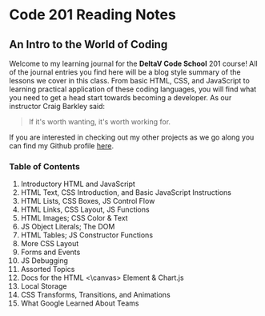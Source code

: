 # Code 201 Reading Notes
## An Intro to the World of Coding

Welcome to my learning journal for the **DeltaV Code School** 201 course!  All of the journal entries you find here will be a blog style summary of the lessons we cover in this class.  From basic HTML, CSS, and JavaScript to learning practical application of these coding languages, you will find what you need to get a head start towards becoming a developer.  As our instructor Craig Barkley said:

 > If it's worth wanting, it's worth working for. 

If you are interested in checking out my other projects as we go along you can find my Github profile [here](https://github.com/cnickels21).

### Table of Contents

1. Introductory HTML and JavaScript
2. HTML Text, CSS Introduction, and Basic JavaScript Instructions
3. HTML Lists, CSS Boxes, JS Control Flow
4. HTML Links, CSS Layout, JS Functions
5. HTML Images; CSS Color & Text
6. JS Object Literals; The DOM
7. HTML Tables; JS Constructor Functions
8. More CSS Layout
9. Forms and Events
10. JS Debugging
11. Assorted Topics
12. Docs for the HTML <\canvas> Element & Chart.js
13. Local Storage
14. CSS Transforms, Transitions, and Animations
15. What Google Learned About Teams
